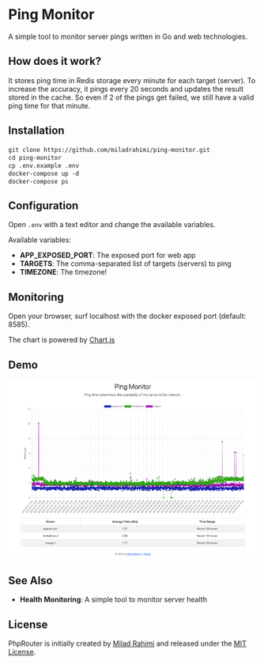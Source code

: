 # Ping Monitor
A simple tool to monitor server pings written in Go and web technologies.

## How does it work?
It stores ping time in Redis storage every minute for each target (server).
To increase the accuracy, it pings every 20 seconds and updates the result stored in the cache.
So even if 2 of the pings get failed, we still have a valid ping time for that minute.

## Installation
```shell
git clone https://github.com/miladrahimi/ping-monitor.git
cd ping-monitor
cp .env.example .env
docker-compose up -d
docker-compose ps
```

## Configuration
Open `.env` with a text editor and change the available variables.

Available variables:
* **APP_EXPOSED_PORT**: The exposed port for web app
* **TARGETS**: The comma-separated list of targets (servers) to ping
* **TIMEZONE**: The timezone!

## Monitoring
Open your browser, surf localhost with the docker exposed port (default: 8585).

The chart is powered by [Chart.js](https://www.chartjs.org)

## Demo
<p align="center">
  <img alt="Demo" src="https://github.com/miladrahimi/ping-monitor/blob/master/demo.png?raw=true">
</p>

## See Also
* **Health Monitoring**: A simple tool to monitor server health

## License
PhpRouter is initially created by [Milad Rahimi](https://miladrahimi.com)
and released under the [MIT License](http://opensource.org/licenses/mit-license.php).
